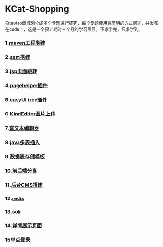 # KCat-Shopping
将taotao商城划分成多个专题进行研究，每个专题使用最简明的方式阐述，并发布在csdn上，这是一个预计耗时三个月的学习项目。不求学完，只求学到。   

### 1.[maven工程搭建](doc/maven.md)     

### 2.[ssm搭建](doc/ssm.md )  

### 3.[jsp页面跳转](doc/pageController.md)     

### 4.[pagehelper插件](doc/pagehelper.md)       

### 5.[easyUI tree插件](doc/easyUI_tree.md)     

### 6.[KindEditor图片上传](doc/KindEditor_upload.md)      

### 7.[富文本编辑器](doc/RichTextEditor.md)

### 8.[java多表插入](doc/insertSurfaces.md)      

### 9.[数据表存储模板](doc/tableTemplate.md)     

### 10.[前后端分离](doc/frontAndBack.md)  

### 11.[后台CMS搭建](doc/cms.md)  

### 12.[redis](doc/redis.md)  

### 13.[solr](doc/solr.md)       

### 14.[详情展示页面](doc/productDisplay.md)     

### 15[单点登录](doc/sso.md)   



